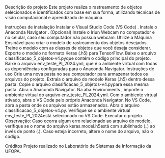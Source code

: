 Descrição do projeto
Este projeto realiza o rastreamento de objetos selecionados e identificados com base em sua forma, utilizando técnicas de visão computacional e aprendizado de máquina.

Instruções de instalação
Instalar o Visual Studio Code (VS Code) .
Instale o Anaconda Navigator .
(Opcional) Instale o Iriun Webcam no computador e no celular, caso seu computador não possua webcam.
Utilize a Máquina Ensinável para criar o modelo de rastreamento dos objetos desejados.
Treine o modelo com as classes de objetos que você deseja considerar.
Exporte o modelo no formato Keras (.h5) para TensorFlow.
Baixe o arquivo classificacao_5_objetos-v4.pyque contém o código principal do projeto.
Baixe o arquivo env_teste_PI_2024.yml, que é o ambiente virtual com todas as dependências configuradas para o Anaconda Navigator.
Instruções de uso
Crie uma nova pasta no seu computador para armazenar todos os arquivos do projeto.
Extraia o arquivo do modelo Keras (.h5) dentro dessa pasta.
Copie o arquivo classificacao_5_objetos-v4.pypara essa mesma pasta.
Abra o Anaconda Navigator.
Na aba Environments , importe o ambiente virtual do arquivo env_teste_PI_2024.yml.
Com o ambiente virtual ativado, abra o VS Code pelo próprio Anaconda Navigator.
No VS Code, abra a pasta onde os arquivos estão armazenados.
Abra o arquivo classificacao_5_objetos-v4.py.
Verifique se o ambiente virtual env_teste_PI_2024está selecionado no VS Code.
Executar o projeto.
Observação: Caso ocorra algum erro relacionado ao arquivo do modelo, verifique se o nome do arquivo keras.model.h5está com sublinhado (_) ao invés de ponto (.). Caso esteja incorreto, altere o nome do arquivo, não o código.

Créditos
Projeto realizado no Laboratório de Sistemas de Informação da UFOPA.
